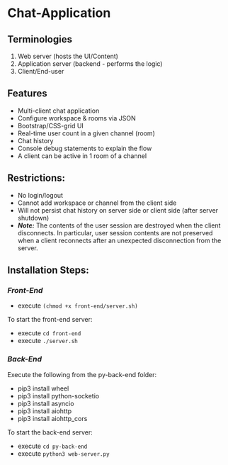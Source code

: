 # Chat-Application

## Terminologies
1. Web server (hosts the UI/Content)
2. Application server (backend - performs the logic)
3. Client/End-user

## Features
- Multi-client chat application
- Configure workspace & rooms via JSON
- Bootstrap/CSS-grid UI
- Real-time user count in a given channel (room)
- Chat history
- Console debug statements to explain the flow
- A client can be active in 1 room of a channel

## Restrictions:
- No login/logout
- Cannot add workspace or channel from the client side
- Will not persist chat history on server side or client side (after server shutdown)
- ___Note:___ The contents of the user session are destroyed when the client disconnects. In particular, user session contents are not preserved when a client reconnects after an unexpected disconnection from the server.

## Installation Steps:

### ___Front-End___
- execute `(chmod +x front-end/server.sh)`

To start the front-end server:
- execute `cd front-end`
- execute `./server.sh`

### ___Back-End___
Execute the following from the py-back-end folder:

- pip3 install wheel
- pip3 install python-socketio
- pip3 install asyncio
- pip3 install aiohttp
- pip3 install aiohttp_cors

To start the back-end server:
- execute `cd py-back-end`
- execute `python3 web-server.py`
